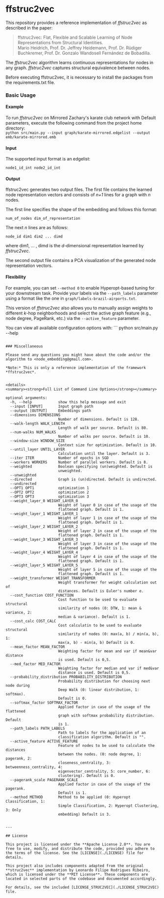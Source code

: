 # ffstruc2vec

This repository provides a reference implementation of *ffstruc2vec* as described in the paper:<br>
> ffstruc2vec: Flat, Flexible and Scalable Learning of Node Representations from Structural Identities.<br>
> Mario Heidrich, Prof. Dr. Jeffrey Heidemann, Prof. Dr. Rüdiger Buchkremer, Prof. Dr. Gonzalo Wandosell Fernández de Bobadilla.<br>

The *ffstruc2vec* algorithm learns continuous representations for nodes in any graph. *ffstruc2vec* captures structural equivalence between nodes.  

Before executing ffstruc2vec, it is necessary to install the packages from the requirements.txt file.

### Basic Usage

#### Example
To run *ffstruc2vec* on Mirrored Zachary's karate club network with Default parameters, execute the following command from the project home directory:<br/>
	``python src/main.py --input graph/karate-mirrored.edgelist --output emb/karate-mirrored.emb``


#### Input
The supported input format is an edgelist:

	node1_id_int node2_id_int
		

#### Output

ffstruc2vec generates two output files.
The first file contains the learned node representation vectors and consists of *n+1* lines for a graph with *n* nodes.

The first line specifies the shape of the embedding and follows this format:

	num_of_nodes dim_of_representation

The next *n* lines are as follows:
	
	node_id dim1 dim2 ... dimd

where dim1, ... , dimd is the *d*-dimensional representation learned by *ffstruc2vec*.

The second output file contains a PCA visualization of the generated node representation vectors.

#### Flexibility

For example, you can set `--method 0` to enable Hyperopt-based tuning for your downstream task. Provide your labels via the `--path_labels` parameter using a format like the one in `graph/labels-brazil-airports.txt`.

This version of *ffstruc2vec* also allows you to manually assign weights to different *k*-hop neighborhoods and select the active graph feature (e.g., node degree, PageRank, etc.) via the `--active_feature` parameter.

You can view all available configuration options with: ```
python src/main.py --help
```

### Miscellaneous

Please send any questions you might have about the code and/or the algorithm to <node_embedding@gmail.com>.

*Note:* This is only a reference implementation of the framework *ffstruc2vec*.


<details>
<summary><strong>Full List of Command Line Options</strong></summary>

optional arguments:
  -h, --help            show this help message and exit
  --input [INPUT]       Input graph path
  --output [OUTPUT]     Embeddings path
  --dimensions DIMENSIONS
                        Number of dimensions. Default is 128.
  --walk-length WALK_LENGTH
                        Length of walk per source. Default is 80.
  --num-walks NUM_WALKS
                        Number of walks per source. Default is 10.
  --window-size WINDOW_SIZE
                        Context size for optimization. Default is 10.
  --until_layer UNTIL_LAYER
                        Calculation until the layer. Default is 3.
  --iter ITER           Number of epochs in SGD
  --workers WORKERS     Number of parallel workers. Default is 8.
  --weighted            Boolean specifying (un)weighted. Default is
                        unweighted.
  --unweighted
  --directed            Graph is (un)directed. Default is undirected.
  --undirected
  --OPT1 OPT1           optimization 1
  --OPT2 OPT2           optimization 2
  --OPT3 OPT3           optimization 3
  --weight_layer_0 WEIGHT_LAYER_0
                        Weight of layer 0 in case of the usage of the
                        flattened graph. Default is 1.
  --weight_layer_1 WEIGHT_LAYER_1
                        Weight of layer 1 in case of the usage of the
                        flattened graph. Default is 1.
  --weight_layer_2 WEIGHT_LAYER_2
                        Weight of layer 2 in case of the usage of the
                        flattened graph. Default is 1.
  --weight_layer_3 WEIGHT_LAYER_3
                        Weight of layer 3 in case of the usage of the
                        flattened graph. Default is 1.
  --weight_layer_4 WEIGHT_LAYER_4
                        Weight of layer 4 in case of the usage of the
                        flattened graph. Default is 1.
  --weight_layer_5 WEIGHT_LAYER_5
                        Weight of layer 5 in case of the usage of the
                        flattened graph. Default is 1.
  --weight_transformer WEIGHT_TRANSFORMER
                        Weight transformer for weight calculation out of
                        distances. Default is Euler's number e.
  --cost_function COST_FUNCTION
                        Cost function to be used to evaluate structural
                        similarity of nodes (0: DTW, 1: mean & variance, 2:
                        median & variance). Default is 1.
  --cost_calc COST_CALC
                        Cost calculatin to be used to evaluate structural
                        similarity of nodes (0: max(a, b) / min(a, b), 1:
                        max(a, b) - min(a, b) Default is 0.
  --mean_factor MEAN_FACTOR
                        Weighting factor for mean and var if mean&var distance
                        is used. Default is 0,5.
  --med_factor MED_FACTOR
                        Weighting factor for median and var if med&var
                        distance is used. Default is 0,5.
  --probability_distribution PROBABILITY_DISTRIBUTION
                        Probability distribution for choosing next node during
                        Deep Walk (0: linear distribution, 1: softmax).
                        Default is 0.
  --softmax_factor SOFTMAX_FACTOR
                        Applied factor in case of the usage of the flattened
                        graph with softmax probability distribution. Default
                        is 1.
  --path_labels PATH_LABELS
                        Path to labels for the application of an
                        classification algorithm. Default is "".
  --active_feature ACTIVE_FEATURE
                        Feature of nodes to be used to calculate the distances
                        between the nodes. (0: node degree, 1: pagerank, 2:
                        closeness_centrality, 3: betweenness_centrality, 4:
                        eigenvector_centrality, 5: core_number, 6:
                        clustering). Default is 0.
  --pagerank_scale PAGERANK_SCALE
                        Applied factor in case of the usage of the pagerank.
                        Default is 1.
  --method METHOD       Method to be applied (0: Hyperopt Classification, 1:
                        Simple Classification, 2: Hyperopt Clustering, 3: Only
                        embedding) Default is 3.


---

## License

This project is licensed under the **Apache License 2.0**. You are free to use, modify, and distribute the code, provided you adhere to the terms of the license. See the [LICENSE](./LICENSE) file for details.

This project also includes components adapted from the original **struc2vec** implementation by Leonardo Filipe Rodrigues Ribeiro, which is licensed under the **MIT License**. These components are located in selected parts of the codebase and documented accordingly.

For details, see the included [LICENSE_STRUC2VEC](./LICENSE_STRUC2VEC) file.
